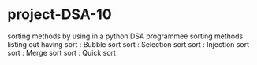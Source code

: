 # project-DSA-10
sorting methods by using in a python DSA programmee
sorting methods listing out having
sort : Bubble sort
sort : Selection sort
sort : Injection sort
sort : Merge sort
sort : Quick sort
